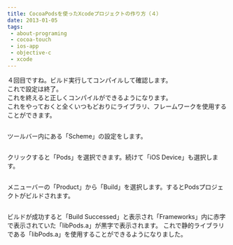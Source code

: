 ```yaml
---
title: CocoaPodsを使ったXcodeプロジェクトの作り方（４）
date: 2013-01-05
tags: 
 - about-programing
 - cocoa-touch
 - ios-app
 - objective-c
 - xcode
---
```


４回目ですね。ビルド実行してコンパイルして確認します。<br>
これで設定は終了。<br>
これを終えると正しくコンパイルができるようになります。<br>
これをやっておくと全くいつもどおりにライブラリ、フレームワークを使用することができます。

<!-- more -->

<img src="https://farm9.staticflickr.com/8358/8348613347_3ca6e86d70.jpg" alt="" />

ツールバー内にある「Scheme」の設定をします。

<img src="https://farm9.staticflickr.com/8325/8348613229_9e38840894.jpg" alt="" />

クリックすると「Pods」を選択できます。続けて「iOS Device」も選択します。

<img src="https://farm9.staticflickr.com/8235/8349673530_a23d43e12d.jpg" alt="" />

メニューバーの「Product」から「Build」を選択します。するとPodsプロジェクトがビルドされます。

<img src="https://farm9.staticflickr.com/8506/8348612959_a2c1301afb.jpg" alt="" />

ビルドが成功すると「Build Successed」と表示され「Frameworks」内に赤字で表示されていた「libPods.a」が黒字で表示されます。
これで静的ライブラリである「libPods.a」を使用することができるようになりました。
